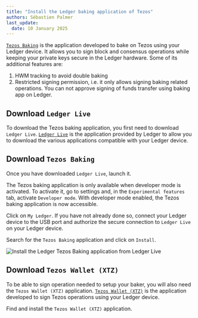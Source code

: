 ```yaml
---
title: "Install the Ledger baking application of Tezos"
authors: Sébastien Palmer
last_update:
  date: 10 January 2025
---
```


[`Tezos Baking`](https://github.com/trilitech/ledger-app-tezos-baking) is the application developed to bake on Tezos using your Ledger device.
It allows you to sign block and consensus operations while keeping your private keys secure in the Ledger hardware. Some of its additional features are:
 1. HWM tracking to avoid double baking
 2. Restricted signing permission, i.e. it only allows signing baking related operations. You can not approve signing of funds transfer using baking app on Ledger. 

## Download `Ledger Live`

To download the Tezos baking application, you first need to download `Ledger Live`.
[`Ledger Live`](https://www.ledger.com/ledger-live) is the application provided by Ledger to allow you to download the various applications compatible with your Ledger device.

## Download `Tezos Baking`

Once you have downloaded `Ledger Live`, launch it.

The Tezos baking application is only available when developer mode is activated. To activate it, go to settings and, in the `Experimental features` tab, activate `Developer mode`. With developer mode enabled, the Tezos baking application is now accessible.

Click on `My Ledger`. If you have not already done so, connect your Ledger device to the USB port and authorize the secure connection to `Ledger Live` on your Ledger device.

Search for the `Tezos Baking` application and click on `Install`.

![Install the Ledger `Tezos Baking` application from `Ledger Live`](/img/tutorials/bake-with-ledger/install-ledger-tezos-baking-app.gif)

## Download `Tezos Wallet (XTZ)`

To be able to sign operation needed to setup your baker, you will also need the `Tezos Wallet (XTZ)` application.
[`Tezos Wallet (XTZ)`](https://github.com/trilitech/ledger-app-tezos-wallet) is the application developed to sign Tezos operations using your Ledger device.

Find and install the `Tezos Wallet (XTZ)` application.
